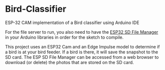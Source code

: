 # Bird-Classifier
ESP-32 CAM implementation of a Bird classifier using Arduino IDE

For the file server to run, you also need to have the [ESP32 SD File Manager](https://github.com/jameszah/ESPxWebFlMgr/tree/master/esp32_sd_file_manager) in your Arduino libraries in order for the sketch to compile.

This project uses an ESP32 Cam and an Edge Impulse model to determine if a bird is at your bird feeder.  If a bird is there, it will save the snapshot to the SD card.  The ESP SD File Manager can be accessed from a web browser to download (or delete) the photos that are stored on the SD card.
